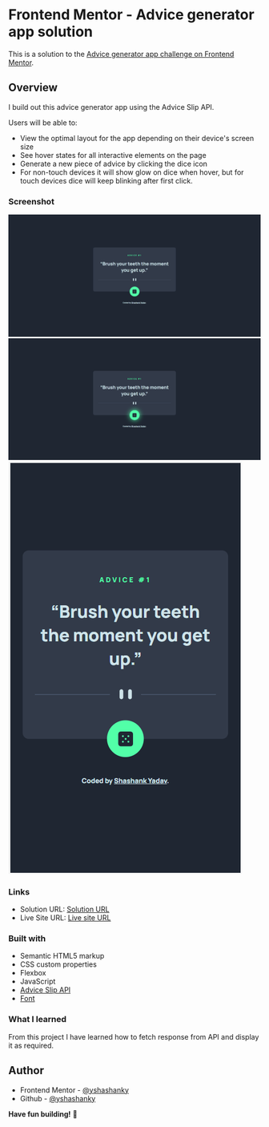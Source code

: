 # Frontend Mentor - Advice generator app solution

This is a solution to the [Advice generator app challenge on Frontend Mentor](https://www.frontendmentor.io/challenges/advice-generator-app-QdUG-13db).

## Overview

I build out this advice generator app using the Advice Slip API.

Users will be able to:

- View the optimal layout for the app depending on their device's screen size
- See hover states for all interactive elements on the page
- Generate a new piece of advice by clicking the dice icon
- For non-touch devices it will show glow on dice when hover, but for touch devices dice will keep blinking after first click.

### Screenshot

![](./design/desktop-deployed-design.png)
![](./design/active-states-deployed.png)
![](./design/mobile-deployed-design.png)

### Links

- Solution URL: [Solution URL](https://github.com/yshashanky/advice-generator-app-main)
- Live Site URL: [Live site URL](https://advice-generator-app-yshashanky.netlify.app)

### Built with

- Semantic HTML5 markup
- CSS custom properties
- Flexbox
- JavaScript
- [Advice Slip API](https://api.adviceslip.com)
- [Font](https://fonts.google.com/specimen/Manrope)

### What I learned

From this project I have learned how to fetch response from API and display it as required.

## Author

- Frontend Mentor - [@yshashanky](https://www.frontendmentor.io/profile/yshashanky)
- Github - [@yshashanky](https://github.com/yshashanky)

**Have fun building!** 🚀
